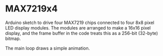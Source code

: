 # MAX7219x4

Arduino sketch to drive four MAX7219 chips connected to four 8x8
pixel LED display modules.
The modules are arranged to make a 16x16 pixel display, and the
frame buffer in the code treats this as a 256-bit (32-byte) bitmap.

The main loop draws a simple animation.
